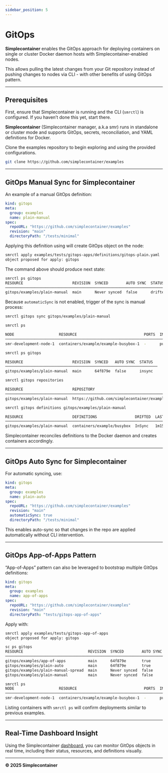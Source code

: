```yaml
---
sidebar_position: 5
---
```


# GitOps

**Simplecontainer** enables the GitOps approach for deploying containers on single or cluster Docker daemon hosts with Simplecontainer-enabled nodes.  

This allows pulling the latest changes from your Git repository instead of pushing changes to nodes via CLI - with other benefits 
of using GitOps pattern.

---

## Prerequisites

First, ensure that Simplecontainer is running and the CLI (`smrctl`) is configured. If you haven’t done this yet, start there.

**Simplecontainer** (Simplecontainer manager, a.k.a smr) runs in standalone or cluster mode and supports GitOps, secrets, reconciliation, and YAML definitions for Docker.

Clone the examples repository to begin exploring and using the provided configurations.

```bash
git clone https://github.com/simplecontainer/examples
```

---

## GitOps Manual Sync for Simplecontainer

An example of a manual GitOps definition:

```yaml
kind: gitops
meta:
  group: examples
  name: plain-manual
spec:
  repoURL: "https://github.com/simplecontainer/examples"
  revision: "main"
  directoryPath: "/tests/minimal"
```

Applying this definition using will create GitOps object on the node:

```bash
smrctl apply examples/tests/gitops-apps/definitions/gitops-plain.yaml
object proposed for apply: gitops
```

The command above should produce next state:

```bash
smrctl ps gitops
RESOURCE                      REVISION  SYNCED        AUTO SYNC  STATUS  
──────────────────────────────────────────────────────────────────────────
gitops/examples/plain-manual  main      Never synced  false      drifted 
```

Because `automaticSync` is not enabled, trigger of the sync is manual process:

```bash
smrctl gitops sync gitops/examples/plain-manual
```
```bash
smrctl ps
```
```bash
NODE                    RESOURCE                              PORTS  IMAGE STATE  ENGINE STATE      SMR STATE     
───────────────────────────────────────────────────────────────────────────────────────────────────────────────────
smr-development-node-1  containers/example/example-busybox-1  -      pulled       running (docker)  running (14s)
```

```bash
smrctl ps gitops
```
```bash
RESOURCE                      REVISION  SYNCED   AUTO SYNC  STATUS 
────────────────────────────────────────────────────────────────────
gitops/examples/plain-manual  main      64f879e  false      insync
```

```bash
smrctl gitops repositories
```
```bash
RESOURCE                      REPOSITORY                                   COMMIT   REVISION 
──────────────────────────────────────────────────────────────────────────────────────────────
gitops/examples/plain-manual  https://github.com/simplecontainer/examples  64f879e  main
```

```bash
smrctl gitops definitions gitops/examples/plain-manual 
```
```bash
RESOURCE                      DEFINITIONS                 DRIFTED  LAST SYNC 
──────────────────────────────────────────────────────────────────────────────
gitops/examples/plain-manual  containers/example/busybox  InSync   1m15s
```

Simplecontainer reconciles definitions to the Docker daemon and creates containers accordingly.

---

## GitOps Auto Sync for Simplecontainer

For automatic syncing, use:

```yaml
kind: gitops
meta:
  group: examples
  name: plain-auto
spec:
  repoURL: "https://github.com/simplecontainer/examples"
  revision: "main"
  automaticSync: true
  directoryPath: "/tests/minimal"
```

This enables auto-sync so that changes in the repo are applied automatically without CLI intervention.

---

## GitOps App-of-Apps Pattern

“App-of-Apps” pattern can also be leveraged to bootstrap multiple GitOps definitions:

```yaml
kind: gitops
meta:
  group: examples
  name: app-of-apps
spec:
  repoURL: "https://github.com/simplecontainer/examples"
  revision: "main"
  directoryPath: "tests/gitops-app-of-apps"
```

Apply with:

```bash
smrctl apply examples/tests/gitops-app-of-apps
object proposed for apply: gitops
```
```bash
sc ps gitops
RESOURCE                             REVISION  SYNCED        AUTO SYNC  STATUS              
─────────────────────────────────────────────────────────────────────────────────────────────
gitops/examples/app-of-apps          main      64f879e       true       insync              
gitops/examples/plain-auto           main      64f879e       true       insync              
gitops/examples/plain-manual-spread  main      Never synced  false      definitions_invalid 
gitops/examples/plain-manual         main      Never synced  false      drifted
```

```bash
smrctl ps
NODE                    RESOURCE                              PORTS  IMAGE STATE  ENGINE STATE      SMR STATE     
───────────────────────────────────────────────────────────────────────────────────────────────────────────────────
smr-development-node-1  containers/example/example-busybox-1  -      pulled       running (docker)  running (41s) 
```

Listing containers with `smrctl ps` will confirm deployments similar to previous examples.

---

## Real-Time Dashboard Insight

Using the Simplecontainer [dashboard](https://github.com/simplecontainer/dashboard-oss), you can monitor GitOps objects in real time, including their status, resources, and definitions visually.

---

**© 2025 Simplecontainer**